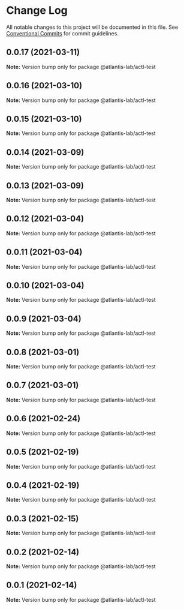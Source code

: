 # Change Log

All notable changes to this project will be documented in this file.
See [Conventional Commits](https://conventionalcommits.org) for commit guidelines.

## 0.0.17 (2021-03-11)

**Note:** Version bump only for package @atlantis-lab/actl-test





## 0.0.16 (2021-03-10)

**Note:** Version bump only for package @atlantis-lab/actl-test





## 0.0.15 (2021-03-10)

**Note:** Version bump only for package @atlantis-lab/actl-test





## 0.0.14 (2021-03-09)

**Note:** Version bump only for package @atlantis-lab/actl-test





## 0.0.13 (2021-03-09)

**Note:** Version bump only for package @atlantis-lab/actl-test





## 0.0.12 (2021-03-04)

**Note:** Version bump only for package @atlantis-lab/actl-test





## 0.0.11 (2021-03-04)

**Note:** Version bump only for package @atlantis-lab/actl-test





## 0.0.10 (2021-03-04)

**Note:** Version bump only for package @atlantis-lab/actl-test





## 0.0.9 (2021-03-04)

**Note:** Version bump only for package @atlantis-lab/actl-test





## 0.0.8 (2021-03-01)

**Note:** Version bump only for package @atlantis-lab/actl-test





## 0.0.7 (2021-03-01)

**Note:** Version bump only for package @atlantis-lab/actl-test





## 0.0.6 (2021-02-24)

**Note:** Version bump only for package @atlantis-lab/actl-test





## 0.0.5 (2021-02-19)

**Note:** Version bump only for package @atlantis-lab/actl-test





## 0.0.4 (2021-02-19)

**Note:** Version bump only for package @atlantis-lab/actl-test





## 0.0.3 (2021-02-15)

**Note:** Version bump only for package @atlantis-lab/actl-test





## 0.0.2 (2021-02-14)

**Note:** Version bump only for package @atlantis-lab/actl-test





## 0.0.1 (2021-02-14)

**Note:** Version bump only for package @atlantis-lab/actl-test
